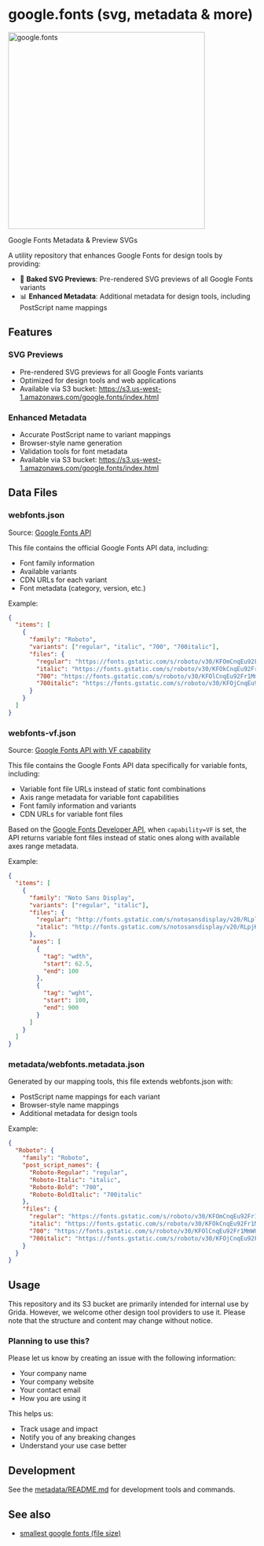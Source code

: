 # google.fonts (svg, metadata & more)

<img width="400" alt="google.fonts" src="https://github.com/user-attachments/assets/3678d2fb-0204-4753-9f9c-1cc52ead2b66">

Google Fonts Metadata & Preview SVGs

A utility repository that enhances Google Fonts for design tools by providing:
- 🎨 **Baked SVG Previews**: Pre-rendered SVG previews of all Google Fonts variants
- 📊 **Enhanced Metadata**: Additional metadata for design tools, including PostScript name mappings

## Features

### SVG Previews
- Pre-rendered SVG previews for all Google Fonts variants
- Optimized for design tools and web applications
- Available via S3 bucket: https://s3.us-west-1.amazonaws.com/google.fonts/index.html

### Enhanced Metadata
- Accurate PostScript name to variant mappings
- Browser-style name generation
- Validation tools for font metadata
- Available via S3 bucket: https://s3.us-west-1.amazonaws.com/google.fonts/index.html

## Data Files

### webfonts.json
Source: [Google Fonts API](https://www.googleapis.com/webfonts/v1/webfonts)

This file contains the official Google Fonts API data, including:
- Font family information
- Available variants
- CDN URLs for each variant
- Font metadata (category, version, etc.)

Example:
```json
{
  "items": [
    {
      "family": "Roboto",
      "variants": ["regular", "italic", "700", "700italic"],
      "files": {
        "regular": "https://fonts.gstatic.com/s/roboto/v30/KFOmCnqEu92Fr1Mu4mxK.ttf",
        "italic": "https://fonts.gstatic.com/s/roboto/v30/KFOkCnqEu92Fr1Mu51xIIzI.ttf",
        "700": "https://fonts.gstatic.com/s/roboto/v30/KFOlCnqEu92Fr1MmWUlfBBc4.ttf",
        "700italic": "https://fonts.gstatic.com/s/roboto/v30/KFOjCnqEu92Fr1Mu51TzBic6CsTYl4BO.ttf"
      }
    }
  ]
}
```

### webfonts-vf.json
Source: [Google Fonts API with VF capability](https://www.googleapis.com/webfonts/v1/webfonts?capability=VF)

This file contains the Google Fonts API data specifically for variable fonts, including:
- Variable font file URLs instead of static font combinations
- Axis range metadata for variable font capabilities
- Font family information and variants
- CDN URLs for variable font files

Based on the [Google Fonts Developer API](https://developers.google.com/fonts/docs/developer_api), when `capability=VF` is set, the API returns variable font files instead of static ones along with available axes range metadata.

Example:
```json
{
  "items": [
    {
      "family": "Noto Sans Display",
      "variants": ["regular", "italic"],
      "files": {
        "regular": "http://fonts.gstatic.com/s/notosansdisplay/v20/RLplK4fy6r6tOBEJg0IAKzqdFZVZxokvfn_BDLxR.ttf",
        "italic": "http://fonts.gstatic.com/s/notosansdisplay/v20/RLpjK4fy6r6tOBEJg0IAKzqdFZVZxrktdHvjCaxRgew.ttf"
      },
      "axes": [
        {
          "tag": "wdth",
          "start": 62.5,
          "end": 100
        },
        {
          "tag": "wght",
          "start": 100,
          "end": 900
        }
      ]
    }
  ]
}
```

### metadata/webfonts.metadata.json
Generated by our mapping tools, this file extends webfonts.json with:
- PostScript name mappings for each variant
- Browser-style name mappings
- Additional metadata for design tools

Example:
```json
{
  "Roboto": {
    "family": "Roboto",
    "post_script_names": {
      "Roboto-Regular": "regular",
      "Roboto-Italic": "italic",
      "Roboto-Bold": "700",
      "Roboto-BoldItalic": "700italic"
    },
    "files": {
      "regular": "https://fonts.gstatic.com/s/roboto/v30/KFOmCnqEu92Fr1Mu4mxK.ttf",
      "italic": "https://fonts.gstatic.com/s/roboto/v30/KFOkCnqEu92Fr1Mu51xIIzI.ttf",
      "700": "https://fonts.gstatic.com/s/roboto/v30/KFOlCnqEu92Fr1MmWUlfBBc4.ttf",
      "700italic": "https://fonts.gstatic.com/s/roboto/v30/KFOjCnqEu92Fr1Mu51TzBic6CsTYl4BO.ttf"
    }
  }
}
```

## Usage

This repository and its S3 bucket are primarily intended for internal use by Grida. However, we welcome other design tool providers to use it. Please note that the structure and content may change without notice.

### Planning to use this?

Please let us know by creating an issue with the following information:
- Your company name
- Your company website
- Your contact email
- How you are using it

This helps us:
- Track usage and impact
- Notify you of any breaking changes
- Understand your use case better

## Development

See the [metadata/README.md](metadata/README.md) for development tools and commands.


## See also

- [smallest google fonts (file size)](https://gist.github.com/softmarshmallow/11902f1ef4676e02c85ff796639cef58)